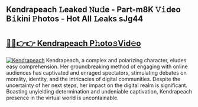 ## Kendrapeach 𝙻eaked 𝙽u𝚍e - Part-m8K 𝚅𝚒deo B𝚒kini 𝙿hotos - Hot All 𝙻eaks sJg44

# <h2><a href="http://ld67l92.urlbe.top/?page=Kendrapeach">🔗🔗👉👉 Kendrapeach P𝚑oto𝚜Vid𝚎o</a></h2>

[![Kendrapeach](https://i.imgur.com/eBuTRDB.gif)](http://ld67l92.urlbe.top/?page=Kendrapeach)
Kendrapeach, a complex and polarizing character, eludes easy comprehension. Her groundbreaking method of engaging with online audiences has captivated and enraged spectators, stimulating debates on morality, identity, and the intricacies of digital communities. Despite the uncertainty of her next steps, her impact on the digital realm is significant. Boasting unyielding determination and undeniable captivation, Kendrapeach presence in the virtual world is uncontainable.
